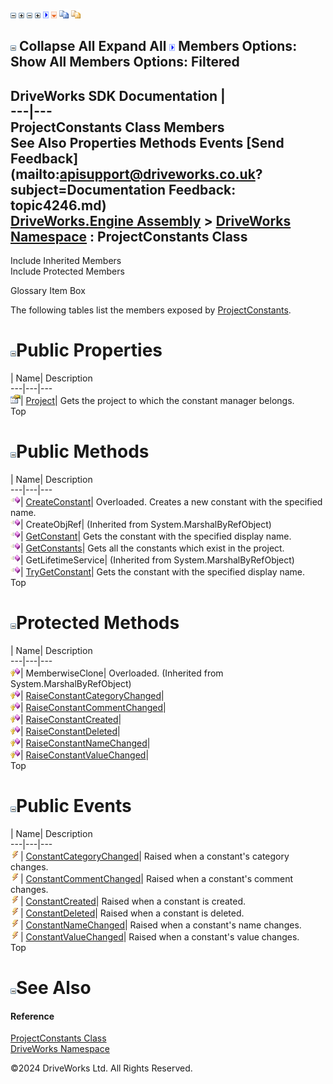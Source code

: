 ![](dotnetimages/collapse.gif) ![](dotnetimages/expand.gif) ![](dotnetimages/collapse.gif) ![](dotnetimages/expand.gif) ![](dotnetimages/drpdown.gif) ![](dotnetimages/drpdown_orange.gif) ![](dotnetimages/copycode.gif) ![](dotnetimages/copycodeHighlight.gif)

![](dotnetimages/collapse.gif) Collapse All Expand All ![](dotnetimages/drpdown.gif) Members Options: Show All  Members Options: Filtered   
---  
DriveWorks SDK Documentation  |   
---|---  
ProjectConstants Class Members   
See Also Properties Methods Events [Send Feedback](mailto:apisupport@driveworks.co.uk?subject=Documentation Feedback: topic4246.md)  
[DriveWorks.Engine Assembly](topic2156.md) > [DriveWorks Namespace](topic2159.md) : ProjectConstants Class  
---  
  
Include Inherited Members    
Include Protected Members  


Glossary Item Box

The following tables list the members exposed by [ProjectConstants](topic4246.md).

# ![](dotnetimages/collapse.gif)Public Properties

| Name| Description  
---|---|---  
![Public Property](dotnetimages/publicProperty.gif)| [Project](topic4264.md)| Gets the project to which the constant manager belongs.   
Top

# ![](dotnetimages/collapse.gif)Public Methods

| Name| Description  
---|---|---  
![Public Method](dotnetimages/publicMethod.gif)| [CreateConstant](topic4252.md)| Overloaded. Creates a new constant with the specified name.   
![Public Method](dotnetimages/publicMethod.gif)| CreateObjRef|  (Inherited from System.MarshalByRefObject)  
![Public Method](dotnetimages/publicMethod.gif)| [GetConstant](topic4255.md)| Gets the constant with the specified display name.   
![Public Method](dotnetimages/publicMethod.gif)| [GetConstants](topic4256.md)| Gets all the constants which exist in the project.   
![Public Method](dotnetimages/publicMethod.gif)| GetLifetimeService|  (Inherited from System.MarshalByRefObject)  
![Public Method](dotnetimages/publicMethod.gif)| [TryGetConstant](topic4263.md)| Gets the constant with the specified display name.   
Top

# ![](dotnetimages/collapse.gif)Protected Methods

| Name| Description  
---|---|---  
![Protected Method](dotnetimages/protectedMethod.gif)| MemberwiseClone| Overloaded. (Inherited from System.MarshalByRefObject)  
![Protected Method](dotnetimages/protectedMethod.gif)| [RaiseConstantCategoryChanged](topic4257.md)|   
![Protected Method](dotnetimages/protectedMethod.gif)| [RaiseConstantCommentChanged](topic4258.md)|   
![Protected Method](dotnetimages/protectedMethod.gif)| [RaiseConstantCreated](topic4259.md)|   
![Protected Method](dotnetimages/protectedMethod.gif)| [RaiseConstantDeleted](topic4260.md)|   
![Protected Method](dotnetimages/protectedMethod.gif)| [RaiseConstantNameChanged](topic4261.md)|   
![Protected Method](dotnetimages/protectedMethod.gif)| [RaiseConstantValueChanged](topic4262.md)|   
Top

# ![](dotnetimages/collapse.gif)Public Events

| Name| Description  
---|---|---  
![Public Event](dotnetimages/publicEvent.gif)| [ConstantCategoryChanged](topic4265.md)| Raised when a constant's category changes.   
![Public Event](dotnetimages/publicEvent.gif)| [ConstantCommentChanged](topic4266.md)| Raised when a constant's comment changes.   
![Public Event](dotnetimages/publicEvent.gif)| [ConstantCreated](topic4267.md)| Raised when a constant is created.   
![Public Event](dotnetimages/publicEvent.gif)| [ConstantDeleted](topic4268.md)| Raised when a constant is deleted.   
![Public Event](dotnetimages/publicEvent.gif)| [ConstantNameChanged](topic4269.md)| Raised when a constant's name changes.   
![Public Event](dotnetimages/publicEvent.gif)| [ConstantValueChanged](topic4270.md)| Raised when a constant's value changes.   
Top

# ![](dotnetimages/collapse.gif)See Also

#### Reference

[ProjectConstants Class](topic4246.md)   
[DriveWorks Namespace](topic2159.md)

©2024 DriveWorks Ltd. All Rights Reserved.
